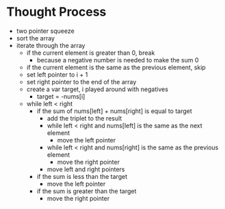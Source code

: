 # Thought Process

- two pointer squeeze
- sort the array
- iterate through the array
  - if the current element is greater than 0, break
    - because a negative number is needed to make the sum 0
  - if the current element is the same as the previous element, skip
  - set left pointer to i + 1
  - set right pointer to the end of the array
  - create a var target, i played around with negatives
    - target = -nums[i]
  - while left < right
    - if the sum of nums[left] + nums[right] is equal to target
      - add the triplet to the result
      - while left < right and nums[left] is the same as the next element
        - move the left pointer
      - while left < right and nums[right] is the same as the previous element
        - move the right pointer
      - move left and right pointers
    - if the sum is less than the target
      - move the left pointer
    - if the sum is greater than the target
      - move the right pointer
